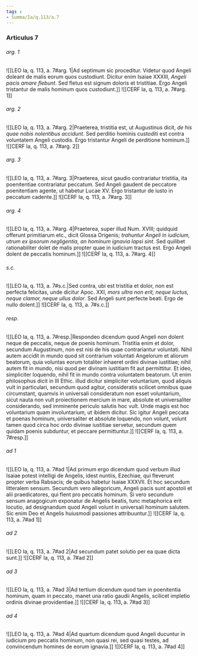 ```yaml
---
tags : 
- Summa/Ia/q.113/a.7
---
```


### Articulus 7

###### arg. 1
![[LEO Ia, q. 113, a. 7#arg. 1|Ad septimum sic proceditur. Videtur quod Angeli doleant de malis eorum quos custodiunt. Dicitur enim Isaiae XXXIII, *Angeli pacis amare flebunt*. Sed fletus est signum doloris et tristitiae. Ergo Angeli tristantur de malis hominum quos custodiunt.]]
![[CERF Ia, q. 113, a. 7#arg. 1]]

###### arg. 2
![[LEO Ia, q. 113, a. 7#arg. 2|Praeterea, tristitia est, ut Augustinus dicit, *de his quae nobis nolentibus accidunt*. Sed perditio hominis custoditi est contra voluntatem Angeli custodis. Ergo tristantur Angeli de perditione hominum.]]
![[CERF Ia, q. 113, a. 7#arg. 2]]

###### arg. 3
![[LEO Ia, q. 113, a. 7#arg. 3|Praeterea, sicut gaudio contrariatur tristitia, ita poenitentiae contrariatur peccatum. Sed Angeli gaudent de peccatore poenitentiam agente, ut habetur Lucae XV. Ergo tristantur de iusto in peccatum cadente.]]
![[CERF Ia, q. 113, a. 7#arg. 3]]

###### arg. 4
![[LEO Ia, q. 113, a. 7#arg. 4|Praeterea, super illud Num. XVIII; quidquid offerunt primitiarum etc., dicit Glossa Origenis; *trahuntur Angeli in iudicium, utrum ex ipsorum negligentia, an hominum ignavia lapsi sint*. Sed quilibet rationabiliter dolet de malis propter quae in iudicium tractus est. Ergo Angeli dolent de peccatis hominum.]]
![[CERF Ia, q. 113, a. 7#arg. 4]]

###### s.c.
![[LEO Ia, q. 113, a. 7#s.c.|Sed contra, ubi est tristitia et dolor, non est perfecta felicitas, unde dicitur Apoc. XXI, *mors ultra non erit, neque luctus, neque clamor, neque ullus dolor*. Sed Angeli sunt perfecte beati. Ergo de nullo dolent.]]
![[CERF Ia, q. 113, a. 7#s.c.]]

###### resp.
![[LEO Ia, q. 113, a. 7#resp.|Respondeo dicendum quod Angeli non dolent neque de peccatis, neque de poenis hominum. Tristitia enim et dolor, secundum Augustinum, non est nisi de his quae contrariantur voluntati. Nihil autem accidit in mundo quod sit contrarium voluntati Angelorum et aliorum beatorum, quia voluntas eorum totaliter inhaeret ordini divinae iustitiae; nihil autem fit in mundo, nisi quod per divinam iustitiam fit aut permittitur. Et ideo, simpliciter loquendo, nihil fit in mundo contra voluntatem beatorum. Ut enim philosophus dicit in III Ethic. illud dicitur simpliciter voluntarium, quod aliquis vult in particulari, secundum quod agitur, consideratis scilicet omnibus quae circumstant, quamvis in universali consideratum non esset voluntarium, sicut nauta non vult proiectionem mercium in mare, absolute et universaliter considerando, sed imminente periculo salutis hoc vult. Unde magis est hoc voluntarium quam involuntarium, ut ibidem dicitur. Sic igitur Angeli peccata et poenas hominum, universaliter et absolute loquendo, non volunt, volunt tamen quod circa hoc ordo divinae iustitiae servetur, secundum quem quidam poenis subduntur, et peccare permittuntur.]]
![[CERF Ia, q. 113, a. 7#resp.]]

###### ad 1
![[LEO Ia, q. 113, a. 7#ad 1|Ad primum ergo dicendum quod verbum illud Isaiae potest intelligi de Angelis, idest nuntiis, Ezechiae, qui fleverunt propter verba Rabsacis; de quibus habetur Isaiae XXXVII. Et hoc secundum litteralem sensum. Secundum vero allegoricum, Angeli pacis sunt apostoli et alii praedicatores, qui flent pro peccatis hominum. Si vero secundum sensum anagogicum exponatur de Angelis beatis, tunc metaphorica erit locutio, ad designandum quod Angeli volunt in universali hominum salutem. Sic enim Deo et Angelis huiusmodi passiones attribuuntur.]]
![[CERF Ia, q. 113, a. 7#ad 1]]

###### ad 2
![[LEO Ia, q. 113, a. 7#ad 2|Ad secundum patet solutio per ea quae dicta sunt.]]
![[CERF Ia, q. 113, a. 7#ad 2]]

###### ad 3
![[LEO Ia, q. 113, a. 7#ad 3|Ad tertium dicendum quod tam in poenitentia hominum, quam in peccato, manet una ratio gaudii Angelis, scilicet impletio ordinis divinae providentiae.]]
![[CERF Ia, q. 113, a. 7#ad 3]]

###### ad 4
![[LEO Ia, q. 113, a. 7#ad 4|Ad quartum dicendum quod Angeli ducuntur in iudicium pro peccatis hominum, non quasi rei, sed quasi testes, ad convincendum homines de eorum ignavia.]]
![[CERF Ia, q. 113, a. 7#ad 4]]

